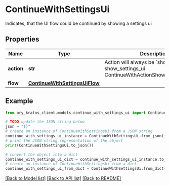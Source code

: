 # ContinueWithSettingsUi

Indicates, that the UI flow could be continued by showing a settings ui

## Properties

Name | Type | Description | Notes
------------ | ------------- | ------------- | -------------
**action** | **str** | Action will always be &#x60;show_settings_ui&#x60; show_settings_ui ContinueWithActionShowSettingsUIString | 
**flow** | [**ContinueWithSettingsUiFlow**](ContinueWithSettingsUiFlow.md) |  | 

## Example

```python
from ory_kratos_client.models.continue_with_settings_ui import ContinueWithSettingsUi

# TODO update the JSON string below
json = "{}"
# create an instance of ContinueWithSettingsUi from a JSON string
continue_with_settings_ui_instance = ContinueWithSettingsUi.from_json(json)
# print the JSON string representation of the object
print(ContinueWithSettingsUi.to_json())

# convert the object into a dict
continue_with_settings_ui_dict = continue_with_settings_ui_instance.to_dict()
# create an instance of ContinueWithSettingsUi from a dict
continue_with_settings_ui_from_dict = ContinueWithSettingsUi.from_dict(continue_with_settings_ui_dict)
```
[[Back to Model list]](../README.md#documentation-for-models) [[Back to API list]](../README.md#documentation-for-api-endpoints) [[Back to README]](../README.md)


